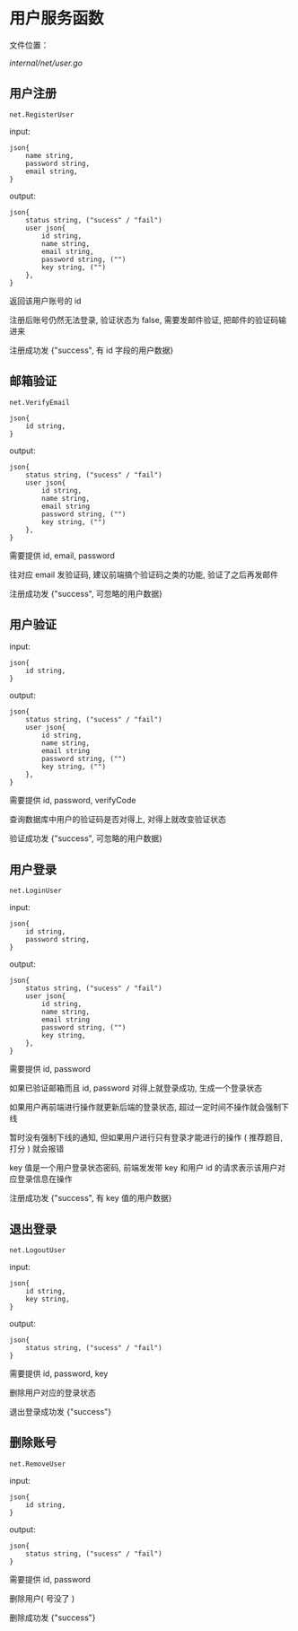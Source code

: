 # 用户服务函数

文件位置：

*internal/net/user.go*



## 用户注册

`net.RegisterUser`

input:

```
json{
    name string,
    password string,
    email string,
}
``` 

output:

```
json{
    status string, ("sucess" / "fail")
    user json{
        id string, 
        name string,
	    email string, 
	    password string, ("")
        key string, ("")
    },
}
```

返回该用户账号的 id

注册后账号仍然无法登录, 验证状态为 false, 需要发邮件验证, 把邮件的验证码输进来

注册成功发 {"success", 有 id 字段的用户数据}



## 邮箱验证

`net.VerifyEmail`

```
json{
    id string,
}
``` 

output:

```
json{
    status string, ("sucess" / "fail")
    user json{
        id string,
        name string,
	    email string
	    password string, ("")
        key string, ("")
    },
}
```

需要提供 id, email, password

往对应 email 发验证码, 建议前端搞个验证码之类的功能, 验证了之后再发邮件

注册成功发 {"success", 可忽略的用户数据}



## 用户验证

input:

```
json{
    id string,
}
``` 

output:

```
json{
    status string, ("sucess" / "fail")
    user json{
        id string,
        name string,
	    email string
	    password string, ("")
        key string, ("")
    },
}
```

需要提供 id, password, verifyCode

查询数据库中用户的验证码是否对得上, 对得上就改变验证状态

验证成功发 {"success", 可忽略的用户数据}



## 用户登录

`net.LoginUser`

input:

```
json{
    id string,
    password string,
}
``` 

output:

```
json{
    status string, ("sucess" / "fail")
    user json{
        id string,
        name string,
	    email string
	    password string, ("")
        key string, 
    },
}
```

需要提供 id, password

如果已验证邮箱而且 id, password 对得上就登录成功, 生成一个登录状态

如果用户再前端进行操作就更新后端的登录状态, 超过一定时间不操作就会强制下线

暂时没有强制下线的通知, 但如果用户进行只有登录才能进行的操作 ( 推荐题目, 打分 ) 就会报错

key 值是一个用户登录状态密码, 前端发发带 key 和用户 id 的请求表示该用户对应登录信息在操作

注册成功发 {"success", 有 key 值的用户数据}



## 退出登录

`net.LogoutUser`

input:

```
json{
    id string,
    key string,
}
``` 

output:

```
json{
    status string, ("sucess" / "fail")
}
```


需要提供 id, password, key

删除用户对应的登录状态

退出登录成功发 {"success"}



## 删除账号

`net.RemoveUser`

input:

```
json{
    id string,
}
``` 

output:

```
json{
    status string, ("sucess" / "fail")
}
```

需要提供 id, password

删除用户( 号没了 )

删除成功发 {"success"}



